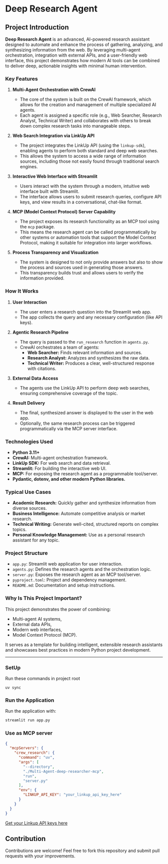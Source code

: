 
# Deep Research Agent

## Project Introduction

**Deep Research Agent** is an advanced, AI-powered research assistant designed to automate and enhance the process of gathering, analyzing, and synthesizing information from the web. By leveraging multi-agent orchestration, integration with external APIs, and a user-friendly web interface, this project demonstrates how modern AI tools can be combined to deliver deep, actionable insights with minimal human intervention.

### Key Features

1. **Multi-Agent Orchestration with CrewAI**
   - The core of the system is built on the CrewAI framework, which allows for the creation and management of multiple specialized AI agents.
   - Each agent is assigned a specific role (e.g., Web Searcher, Research Analyst, Technical Writer) and collaborates with others to break down complex research tasks into manageable steps.

2. **Web Search Integration via LinkUp API**
   - The project integrates the LinkUp API (using the `linkup-sdk`), enabling agents to perform both standard and deep web searches.
   - This allows the system to access a wide range of information sources, including those not easily found through traditional search engines.

3. **Interactive Web Interface with Streamlit**
   - Users interact with the system through a modern, intuitive web interface built with Streamlit.
   - The interface allows users to submit research queries, configure API keys, and view results in a conversational, chat-like format.

4. **MCP (Model Context Protocol) Server Capability**
   - The project exposes its research functionality as an MCP tool using the `mcp` package.
   - This means the research agent can be called programmatically by other systems or automation tools that support the Model Context Protocol, making it suitable for integration into larger workflows.

5. **Process Transparency and Visualization**
   - The system is designed to not only provide answers but also to show the process and sources used in generating those answers.
   - This transparency builds trust and allows users to verify the information provided.

### How It Works

1. **User Interaction**
   - The user enters a research question into the Streamlit web app.
   - The app collects the query and any necessary configuration (like API keys).

2. **Agentic Research Pipeline**
   - The query is passed to the `run_research` function in `agents.py`.
   - CrewAI orchestrates a team of agents:
     - **Web Searcher:** Finds relevant information and sources.
     - **Research Analyst:** Analyzes and synthesizes the raw data.
     - **Technical Writer:** Produces a clear, well-structured response with citations.

3. **External Data Access**
   - The agents use the LinkUp API to perform deep web searches, ensuring comprehensive coverage of the topic.

4. **Result Delivery**
   - The final, synthesized answer is displayed to the user in the web app.
   - Optionally, the same research process can be triggered programmatically via the MCP server interface.

### Technologies Used

- **Python 3.11+**
- **CrewAI:** Multi-agent orchestration framework.
- **LinkUp SDK:** For web search and data retrieval.
- **Streamlit:** For building the interactive web UI.
- **MCP:** For exposing the research agent as a programmable tool/server.
- **Pydantic, dotenv, and other modern Python libraries.**

### Typical Use Cases

- **Academic Research:** Quickly gather and synthesize information from diverse sources.
- **Business Intelligence:** Automate competitive analysis or market research.
- **Technical Writing:** Generate well-cited, structured reports on complex topics.
- **Personal Knowledge Management:** Use as a personal research assistant for any topic.

### Project Structure

- `app.py`: Streamlit web application for user interaction.
- `agents.py`: Defines the research agents and the orchestration logic.
- `server.py`: Exposes the research agent as an MCP tool/server.
- `pyproject.toml`: Project and dependency management.
- `README.md`: Documentation and setup instructions.

### Why Is This Project Important?

This project demonstrates the power of combining:
- Multi-agent AI systems,
- External data APIs,
- Modern web interfaces,
- Model Context Protocol (MCP).

It serves as a template for building intelligent, extensible research assistants and showcases best practices in modern Python project development.

---

### SetUp

Run these commands in project root

```
uv sync
```


### Run the Application

Run the application with:

```bash
streamlit run app.py
```

### Use as MCP server

```json
{
  "mcpServers": {
    "crew_research": {
      "command": "uv",
      "args": [
        "--directory",
        "./Multi-Agent-deep-researcher-mcp",
        "run",
        "server.py"
      ],
      "env": {
        "LINKUP_API_KEY": "your_linkup_api_key_here"
      }
    }
  }
}
```
[Get your Linkup API keys here](https://www.linkup.so/)


## Contribution

Contributions are welcome! Feel free to fork this repository and submit pull requests with your improvements.
